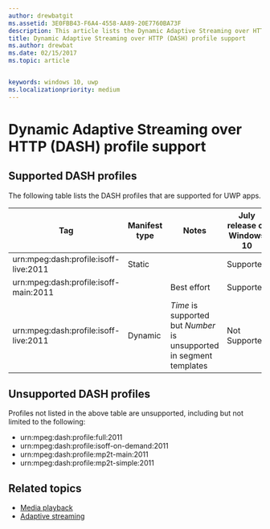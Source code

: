 ```yaml
---
author: drewbatgit
ms.assetid: 3E0FBB43-F6A4-4558-AA89-20E7760BA73F
description: This article lists the Dynamic Adaptive Streaming over HTTP (DASH) profiles supported for UWP apps.
title: Dynamic Adaptive Streaming over HTTP (DASH) profile support
ms.author: drewbat
ms.date: 02/15/2017
ms.topic: article


keywords: windows 10, uwp
ms.localizationpriority: medium
---
```


# Dynamic Adaptive Streaming over HTTP (DASH) profile support


## Supported DASH profiles
The following table lists the DASH profiles that are supported for UWP apps.

|Tag | Manifest type | Notes|July release of Windows 10|Windows 10, Version 1511|Windows 10, Version 1607 |Windows 10, Version 1607 |Windows 10, Version 1703|
|----------------|------|-------|-----------|--------------|---------|-------|--------|
|urn:mpeg&#58;dash:profile:isoff-live:2011 | Static |     |Supported            |  Supported              | Supported        |Supported| Supported|
|urn:mpeg&#58;dash:profile:isoff-main:2011 |        | Best effort | Supported            |  Supported              | Supported        |Supported| Supported|
|urn:mpeg&#58;dash:profile:isoff-live:2011 | Dynamic | $Time$ is supported but $Number$ is unsupported in segment templates | Not Supported            | Not Supported              | Not Supported        |Not Supported| Supported|


## Unsupported DASH profiles
Profiles not listed in the above table are unsupported, including but not limited to the following:

* urn:mpeg&#58;dash:profile:full:2011
* urn:mpeg&#58;dash:profile:isoff-on-demand:2011
* urn:mpeg&#58;dash:profile:mp2t-main:2011
* urn:mpeg&#58;dash:profile:mp2t-simple:2011


## Related topics

* [Media playback](media-playback.md)
* [Adaptive streaming](adaptive-streaming.md)
 

 




